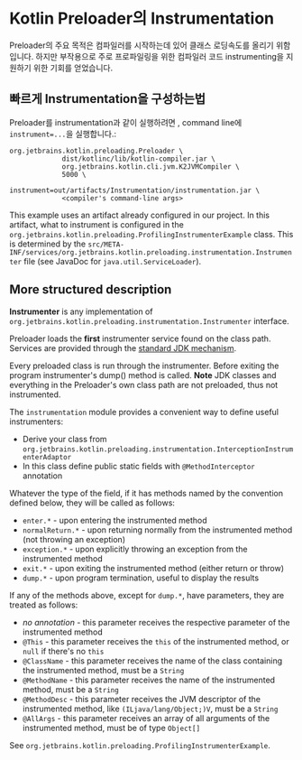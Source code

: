 # Kotlin Preloader의 Instrumentation

Preloader의 주요 목적은 컴파일러를 시작하는데 있어 클래스 로딩속도를 올리기 위함입니다.
하지만 부작용으로 주로 프로파일링을 위한 컴파일러 코드 instrumenting을 지원하기 위한 기회를 얻었습니다.

## 빠르게 Instrumentation을 구성하는법

Preloader를 instrumentation과 같이 실행하려면 , command line에 ```instrument=...```을 실행합니다.:

```
org.jetbrains.kotlin.preloading.Preloader \
             dist/kotlinc/lib/kotlin-compiler.jar \
             org.jetbrains.kotlin.cli.jvm.K2JVMCompiler \
             5000 \
             instrument=out/artifacts/Instrumentation/instrumentation.jar \
             <compiler's command-line args>
```

This example uses an artifact already configured in our project.
In this artifact, what to instrument is configured in the ```org.jetbrains.kotlin.preloading.ProfilingInstrumenterExample``` class.
This is determined by the ```src/META-INF/services/org.jetbrains.kotlin.preloading.instrumentation.Instrumenter``` file (see JavaDoc for ```java.util.ServiceLoader```).

## More structured description

**Instrumenter** is any implementation of ```org.jetbrains.kotlin.preloading.instrumentation.Instrumenter``` interface.

Preloader loads the **first** instrumenter service found on the class path.
Services are provided through the [standard JDK mechanism](http://docs.oracle.com/javase/6/docs/api/java/util/ServiceLoader.html).

Every preloaded class is run through the instrumenter. Before exiting the program instrumenter's dump() method is called.
**Note** JDK classes and everything in the Preloader's own class path are not preloaded, thus not instrumented.

The ```instrumentation``` module provides a convenient way to define useful instrumenters:

* Derive your class from ```org.jetbrains.kotlin.preloading.instrumentation.InterceptionInstrumenterAdaptor```
* In this class define public static fields with ```@MethodInterceptor``` annotation

Whatever the type of the field, if it has methods named by the convention defined below, they will be called as follows:
* ```enter.*``` - upon entering the instrumented method
* ```normalReturn.*``` - upon returning normally from the instrumented method (not throwing an exception)
* ```exception.*``` - upon explicitly throwing an exception from the instrumented method
* ```exit.*``` - upon exiting the instrumented method (either return or throw)
* ```dump.*``` - upon program termination, useful to display the results

If any of the methods above, except for ```dump.*```, have parameters, they are treated as follows:
* *no annotation* - this parameter receives the respective parameter of the instrumented method
* ```@This``` - this parameter receives the ```this``` of the instrumented method, or ```null``` if there's no ```this```
* ```@ClassName``` - this parameter receives the name of the class containing the instrumented method, must be a ```String```
* ```@MethodName``` - this parameter receives the name of the instrumented method, must be a ```String```
* ```@MethodDesc``` - this parameter receives the JVM descriptor of the instrumented method, like ```(ILjava/lang/Object;)V```, must be a ```String```
* ```@AllArgs``` - this parameter receives an array of all arguments of the instrumented method, must be of type ```Object[]```

See ```org.jetbrains.kotlin.preloading.ProfilingInstrumenterExample```.
